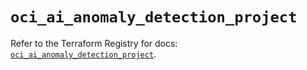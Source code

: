 # `oci_ai_anomaly_detection_project`

Refer to the Terraform Registry for docs: [`oci_ai_anomaly_detection_project`](https://registry.terraform.io/providers/oracle/oci/6.18.0/docs/resources/ai_anomaly_detection_project).
